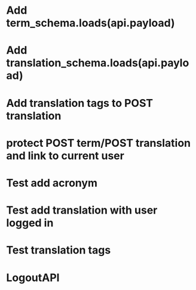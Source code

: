 # Add term_schema.loads(api.payload)
# Add translation_schema.loads(api.payload)
# Add translation tags to POST translation
# protect POST term/POST translation and link to current user
# Test add acronym
# Test add translation with user logged in
# Test translation tags
# LogoutAPI
